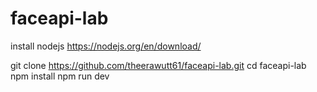 # faceapi-lab

install nodejs 
https://nodejs.org/en/download/

git clone https://github.com/theerawutt61/faceapi-lab.git
cd faceapi-lab
npm install
npm run dev
